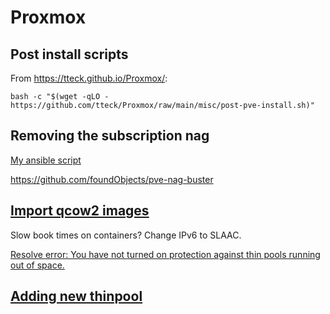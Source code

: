 # Proxmox

## Post install scripts

From <https://tteck.github.io/Proxmox/>:

`bash -c "$(wget -qLO - https://github.com/tteck/Proxmox/raw/main/misc/post-pve-install.sh)"`

## Removing the subscription nag

[My ansible script](https://github.com/sachapan/ansible/blob/main/playbooks/proxmox-nag.yml)

https://github.com/foundObjects/pve-nag-buster

## [Import qcow2 images](https://ostechnix.com/import-qcow2-into-proxmox/)

Slow book times on containers?  Change IPv6 to SLAAC.

[Resolve error: You have not turned on protection against thin pools running out of space.](https://www.thegeekdiary.com/how-to-enable-the-automatic-extension-for-a-thin-lvm-volume/)

## [Adding new thinpool](https://www.diytechguru.com/2020/12/12/create-lvm-thin-pool-in-proxmox/)
